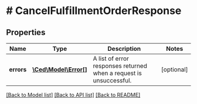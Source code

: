 # # CancelFulfillmentOrderResponse

## Properties

Name | Type | Description | Notes
------------ | ------------- | ------------- | -------------
**errors** | [**\Ced\Model\Error[]**](Error.md) | A list of error responses returned when a request is unsuccessful. | [optional]

[[Back to Model list]](../../README.md#models) [[Back to API list]](../../README.md#endpoints) [[Back to README]](../../README.md)
